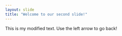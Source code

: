 ```yaml
---
layout: slide
title: "Welcome to our second slide!"
---
```

This is my modified text.
Use the left arrow to go back!
